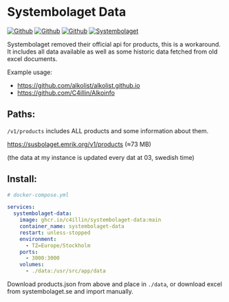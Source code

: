 # Systembolaget Data
[![Github](https://img.shields.io/github/last-commit/C4illin/systembolaget-data?logoColor=white&style=for-the-badge&label=Updated)](https://github.com/C4illin/systembolaget-data/commits/main)
[![Github](https://img.shields.io/github/stars/C4illin/systembolaget-data?logo=github&logoColor=white&style=for-the-badge)](https://github.com/C4illin/systembolaget-data/stargazers/)
[![Github](https://img.shields.io/website?down_color=red&down_message=offline&style=for-the-badge&up_color=limegreen&up_message=online&url=https%3A%2F%2Falkolist.github.io%2F)](https://alkolist.github.io/)
[![Systembolaget](https://img.shields.io/badge/AGES-20+-blue?style=for-the-badge)](https://www.systembolaget.se/under-20/)

Systembolaget removed their official api for products, this is a workaround. It includes all data available as well as some historic data fetched from old excel documents.

Example usage:
* https://github.com/alkolist/alkolist.github.io
* https://github.com/C4illin/Alkoinfo

## Paths:

`/v1/products` includes ALL products and some information about them.

https://susbolaget.emrik.org/v1/products (≈73 MB)

(the data at my instance is updated every dat at 03, swedish time)

## Install:

```yml
# docker-compose.yml

services:
  systembolaget-data:
    image: ghcr.io/c4illin/systembolaget-data:main
    container_name: systembolaget-data
    restart: unless-stopped
    environment:
      - TZ=Europe/Stockholm
    ports:
      - 3000:3000
    volumes:
      - ./data:/usr/src/app/data
```

Download products.json from above and place in `./data`, or download excel from systembolaget.se and import manually.
